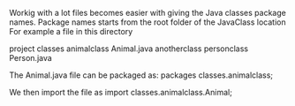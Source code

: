 Workig with a lot files becomes easier with giving the Java classes package names.
Package names starts from the root folder of the JavaClass location
For example a file in this directory 
 
 project
        classes
            animalclass
                Animal.java
        anotherclass
            personclass
                Person.java

The Animal.java file can be packaged as:
 packages   classes.animalclass;

We then import the file as
import classes.animalclass.Animal;